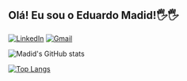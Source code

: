 ## Olá! Eu sou o Eduardo Madid!🖐️🖐️
[![LinkedIn](https://img.shields.io/badge/linkedin-%230077B5.svg?style=for-the-badge&logo=linkedin&logoColor=white)](https://www.linkedin.com/in/eduardo-madid-10aa862b6/)
[![Gmail](https://img.shields.io/badge/Gmail-D14836?style=for-the-badge&logo=gmail&logoColor=white)](https://mail.google.com/mail/u/1/#inbox?compose=GTvVlcSKjDNKCxWSPKwmmxQxXWMxFMlpTblXrQkPQJfpwfGgfwZCKqRxlwSblTcKfWLsSLlnSLbjq)


![Madid's GitHub stats](https://github-readme-stats.vercel.app/api?username=EduardoMadid&show_icons=true&theme=dracula)

[![Top Langs](https://github-readme-stats.vercel.app/api/top-langs/?username=EduardoMadid&layout=donut)](https://github.com/EduardoMadid/github-readme-stats)

